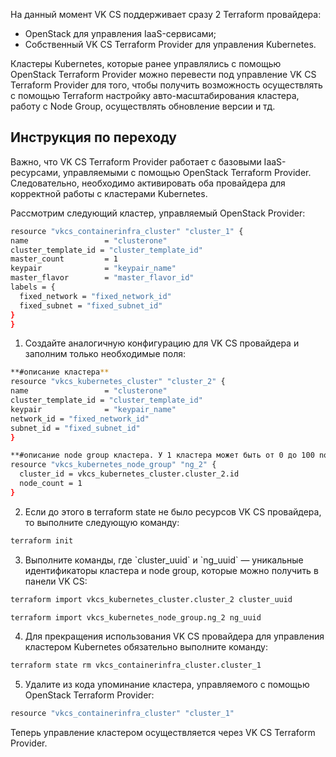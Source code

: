 На данный момент VK CS поддерживает сразу 2 Terraform провайдера:

- OpenStack для управления IaaS-сервисами;
- Собственный VK CS Terraform Provider для управления Kubernetes.

Кластеры Kubernetes, которые ранее управлялись с помощью OpenStack Terraform Provider можно перевести под управление VK CS Terraform Provider для того, чтобы получить возможность осуществлять с помощью Terraform настройку авто-масштабирования кластера, работу с Node Group, осуществлять обновление версии и тд.

## Инструкция по переходу

Важно, что VK CS Terraform Provider работает с базовыми IaaS-ресурсами, управляемыми с помощью OpenStack Terraform Provider. Следовательно, необходимо активировать оба провайдера для корректной работы с кластерами Kubernetes.

Рассмотрим следующий кластер, управляемый OpenStack Provider:

```bash
resource "vkcs_containerinfra_cluster" "cluster_1" {
name                 = "clusterone"
cluster_template_id = "cluster_template_id"
master_count         = 1
keypair              = "keypair_name"
master_flavor        = "master_flavor_id"
labels = {
  fixed_network = "fixed_network_id"
  fixed_subnet = "fixed_subnet_id"
}
}
```

1. Создайте аналогичную конфигурацию для VK CS провайдера и заполним только необходимые поля:

```bash
**#описание кластера**
resource "vkcs_kubernetes_cluster" "cluster_2" {
name                 = "clusterone"
cluster_template_id = "cluster_template_id"
keypair              = "keypair_name"
network_id = "fixed_network_id"
subnet_id = "fixed_subnet_id"
}

**#описание node group кластера. У 1 кластера может быть от 0 до 100 node group**
resource "vkcs_kubernetes_node_group" "ng_2" {
  cluster_id = vkcs_kubernetes_cluster.cluster_2.id
  node_count = 1
}
```

2. Если до этого в terraform state не было ресурсов VK CS провайдера, то выполните следующую команду:

```bash
terraform init
```

3. Выполните команды, где \`cluster_uuid\` и \`ng_uuid\` — уникальные идентификаторы кластера и node group, которые можно получить в панели VK CS:

```bash
terraform import vkcs_kubernetes_cluster.cluster_2 cluster_uuid
```
```bash
terraform import vkcs_kubernetes_node_group.ng_2 ng_uuid
```

4. Для прекращения использования VK CS провайдера для управления кластером Kubernetes обязательно выполните команду:

```bash
terraform state rm vkcs_containerinfra_cluster.cluster_1
````

5. Удалите из кода упоминание кластера, управляемого с помощью OpenStack Terraform Provider:

```bash
resource "vkcs_containerinfra_cluster" "cluster_1"
```

Теперь управление кластером осуществляется через VK CS Terraform Provider.
